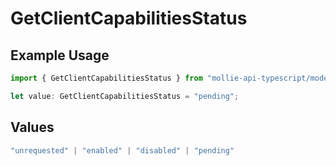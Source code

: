 # GetClientCapabilitiesStatus

## Example Usage

```typescript
import { GetClientCapabilitiesStatus } from "mollie-api-typescript/models/operations";

let value: GetClientCapabilitiesStatus = "pending";
```

## Values

```typescript
"unrequested" | "enabled" | "disabled" | "pending"
```